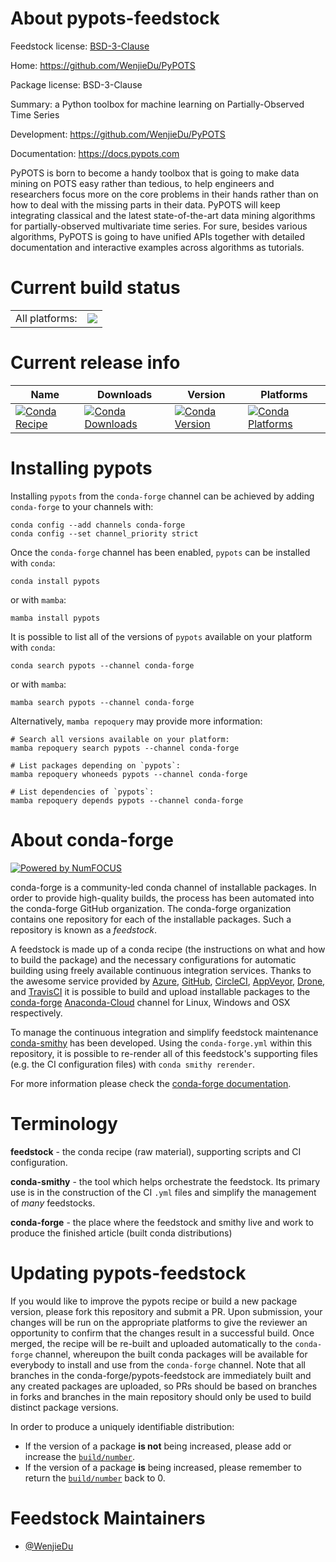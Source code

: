 About pypots-feedstock
======================

Feedstock license: [BSD-3-Clause](https://github.com/conda-forge/pypots-feedstock/blob/main/LICENSE.txt)

Home: https://github.com/WenjieDu/PyPOTS

Package license: BSD-3-Clause

Summary: a Python toolbox for machine learning on Partially-Observed Time Series

Development: https://github.com/WenjieDu/PyPOTS

Documentation: https://docs.pypots.com

PyPOTS is born to become a handy toolbox that is going to make data mining on POTS easy rather than tedious,
to help engineers and researchers focus more on the core problems in their hands rather than on how to deal
with the missing parts in their data. PyPOTS will keep integrating classical and the latest state-of-the-art
data mining algorithms for partially-observed multivariate time series. For sure, besides various algorithms,
PyPOTS is going to have unified APIs together with detailed documentation and interactive examples across
algorithms as tutorials.


Current build status
====================


<table><tr><td>All platforms:</td>
    <td>
      <a href="https://dev.azure.com/conda-forge/feedstock-builds/_build/latest?definitionId=18970&branchName=main">
        <img src="https://dev.azure.com/conda-forge/feedstock-builds/_apis/build/status/pypots-feedstock?branchName=main">
      </a>
    </td>
  </tr>
</table>

Current release info
====================

| Name | Downloads | Version | Platforms |
| --- | --- | --- | --- |
| [![Conda Recipe](https://img.shields.io/badge/recipe-pypots-green.svg)](https://anaconda.org/conda-forge/pypots) | [![Conda Downloads](https://img.shields.io/conda/dn/conda-forge/pypots.svg)](https://anaconda.org/conda-forge/pypots) | [![Conda Version](https://img.shields.io/conda/vn/conda-forge/pypots.svg)](https://anaconda.org/conda-forge/pypots) | [![Conda Platforms](https://img.shields.io/conda/pn/conda-forge/pypots.svg)](https://anaconda.org/conda-forge/pypots) |

Installing pypots
=================

Installing `pypots` from the `conda-forge` channel can be achieved by adding `conda-forge` to your channels with:

```
conda config --add channels conda-forge
conda config --set channel_priority strict
```

Once the `conda-forge` channel has been enabled, `pypots` can be installed with `conda`:

```
conda install pypots
```

or with `mamba`:

```
mamba install pypots
```

It is possible to list all of the versions of `pypots` available on your platform with `conda`:

```
conda search pypots --channel conda-forge
```

or with `mamba`:

```
mamba search pypots --channel conda-forge
```

Alternatively, `mamba repoquery` may provide more information:

```
# Search all versions available on your platform:
mamba repoquery search pypots --channel conda-forge

# List packages depending on `pypots`:
mamba repoquery whoneeds pypots --channel conda-forge

# List dependencies of `pypots`:
mamba repoquery depends pypots --channel conda-forge
```


About conda-forge
=================

[![Powered by
NumFOCUS](https://img.shields.io/badge/powered%20by-NumFOCUS-orange.svg?style=flat&colorA=E1523D&colorB=007D8A)](https://numfocus.org)

conda-forge is a community-led conda channel of installable packages.
In order to provide high-quality builds, the process has been automated into the
conda-forge GitHub organization. The conda-forge organization contains one repository
for each of the installable packages. Such a repository is known as a *feedstock*.

A feedstock is made up of a conda recipe (the instructions on what and how to build
the package) and the necessary configurations for automatic building using freely
available continuous integration services. Thanks to the awesome service provided by
[Azure](https://azure.microsoft.com/en-us/services/devops/), [GitHub](https://github.com/),
[CircleCI](https://circleci.com/), [AppVeyor](https://www.appveyor.com/),
[Drone](https://cloud.drone.io/welcome), and [TravisCI](https://travis-ci.com/)
it is possible to build and upload installable packages to the
[conda-forge](https://anaconda.org/conda-forge) [Anaconda-Cloud](https://anaconda.org/)
channel for Linux, Windows and OSX respectively.

To manage the continuous integration and simplify feedstock maintenance
[conda-smithy](https://github.com/conda-forge/conda-smithy) has been developed.
Using the ``conda-forge.yml`` within this repository, it is possible to re-render all of
this feedstock's supporting files (e.g. the CI configuration files) with ``conda smithy rerender``.

For more information please check the [conda-forge documentation](https://conda-forge.org/docs/).

Terminology
===========

**feedstock** - the conda recipe (raw material), supporting scripts and CI configuration.

**conda-smithy** - the tool which helps orchestrate the feedstock.
                   Its primary use is in the construction of the CI ``.yml`` files
                   and simplify the management of *many* feedstocks.

**conda-forge** - the place where the feedstock and smithy live and work to
                  produce the finished article (built conda distributions)


Updating pypots-feedstock
=========================

If you would like to improve the pypots recipe or build a new
package version, please fork this repository and submit a PR. Upon submission,
your changes will be run on the appropriate platforms to give the reviewer an
opportunity to confirm that the changes result in a successful build. Once
merged, the recipe will be re-built and uploaded automatically to the
`conda-forge` channel, whereupon the built conda packages will be available for
everybody to install and use from the `conda-forge` channel.
Note that all branches in the conda-forge/pypots-feedstock are
immediately built and any created packages are uploaded, so PRs should be based
on branches in forks and branches in the main repository should only be used to
build distinct package versions.

In order to produce a uniquely identifiable distribution:
 * If the version of a package **is not** being increased, please add or increase
   the [``build/number``](https://docs.conda.io/projects/conda-build/en/latest/resources/define-metadata.html#build-number-and-string).
 * If the version of a package **is** being increased, please remember to return
   the [``build/number``](https://docs.conda.io/projects/conda-build/en/latest/resources/define-metadata.html#build-number-and-string)
   back to 0.

Feedstock Maintainers
=====================

* [@WenjieDu](https://github.com/WenjieDu/)

